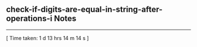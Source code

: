 <h2>check-if-digits-are-equal-in-string-after-operations-i Notes</h2><hr>[ Time taken: 1 d 13 hrs 14 m 14 s ]
